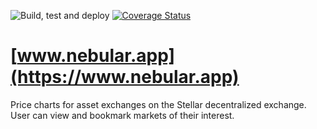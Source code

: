 ![Build, test and deploy](https://github.com/rarach/nebular-app/workflows/Deploy%20to%20Azure/badge.svg)
[![Coverage Status](https://coveralls.io/repos/github/rarach/nebular-app/badge.svg?branch=master)](https://coveralls.io/github/rarach/nebular-app?branch=master)

# [www.nebular.app](https://www.nebular.app)

Price charts for asset exchanges on the Stellar decentralized exchange.
User can view and bookmark markets of their interest.
